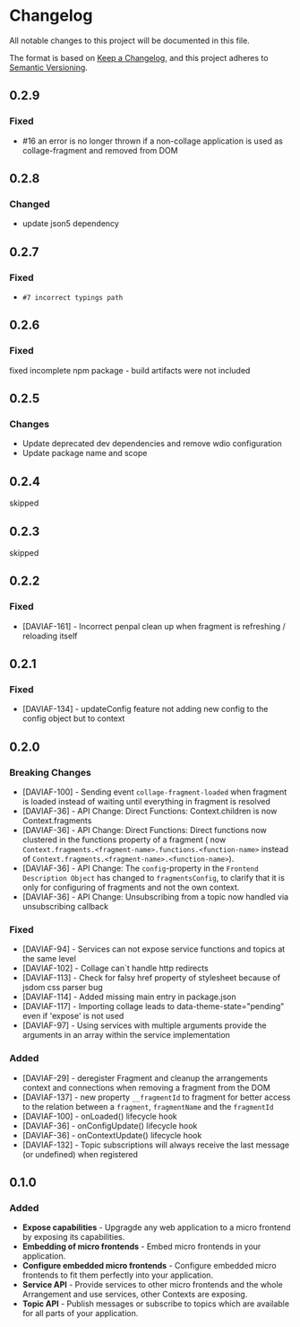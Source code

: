 # Changelog
All notable changes to this project will be documented in this file.

The format is based on [Keep a Changelog](https://keepachangelog.com/en/1.0.0/),
and this project adheres to [Semantic Versioning](https://semver.org/spec/v2.0.0.html).

## 0.2.9
### Fixed
- #16 an error is no longer thrown if a non-collage application is used as collage-fragment and removed from DOM

## 0.2.8
### Changed
- update json5 dependency

## 0.2.7
### Fixed
- `#7 incorrect typings path`

## 0.2.6
### Fixed
fixed incomplete npm package - build artifacts were not included

## 0.2.5
### Changes
- Update deprecated dev dependencies and remove wdio configuration
- Update package name and scope

## 0.2.4
skipped

## 0.2.3
skipped

## 0.2.2
### Fixed
- [DAVIAF-161] - Incorrect penpal clean up when fragment is refreshing / reloading itself

## 0.2.1
### Fixed
- [DAVIAF-134] - updateConfig feature not adding new config to the config object but to context

## 0.2.0
### Breaking Changes
- [DAVIAF-100] - Sending event `collage-fragment-loaded` when fragment is loaded instead of waiting until everything in fragment is resolved
- [DAVIAF-36] - API Change: Direct Functions: Context.children is now Context.fragments
- [DAVIAF-36] - API Change: Direct Functions: Direct functions now clustered in the functions property of a fragment ( now `Context.fragments.<fragment-name>.functions.<function-name>` instead of `Context.fragments.<fragment-name>.<function-name>`).
- [DAVIAF-36] - API Change: The `config`-property in the `Frontend Description Object` has changed to `fragmentsConfig`, to clarify that it is only for configuring of fragments and not the own context.
- [DAVIAF-36] - API Change: Unsubscribing from a topic now handled via unsubscribing callback

### Fixed
- [DAVIAF-94] - Services can not expose service functions and topics at the same level
- [DAVIAF-102] - Collage can`t handle http redirects
- [DAVIAF-113] - Check for falsy href property of stylesheet because of jsdom css parser bug
- [DAVIAF-114] - Added missing main entry in package.json
- [DAVIAF-117] - Importing collage leads to data-theme-state="pending" even if 'expose' is not used
- [DAVIAF-97] - Using services with multiple arguments provide the arguments in an array within the service implementation

### Added
- [DAVIAF-29] - deregister Fragment and cleanup the arrangements context and connections when removing a fragment from the DOM 
- [DAVIAF-137] - new property `__fragmentId` to fragment for better access to the relation between a `fragment`, `fragmentName` and the `fragmentId`
- [DAVIAF-100] - onLoaded() lifecycle hook 
- [DAVIAF-36] - onConfigUpdate() lifecycle hook
- [DAVIAF-36] - onContextUpdate() lifecycle hook
- [DAVIAF-132] - Topic subscriptions will always receive the last message (or undefined) when registered


## 0.1.0

### Added
- **Expose capabilities** - Upgragde any web application to a micro frontend by exposing its capabilities.
- **Embedding of micro frontends** - Embed micro frontends in your application.
- **Configure embedded micro frontends** - Configure embedded micro frontends to fit them perfectly into your application.
- **Service API** - Provide services to other micro frontends and the whole Arrangement and use services, other Contexts are exposing.
- **Topic API** - Publish messages or subscribe to topics which are available for all parts of your application.

